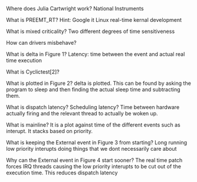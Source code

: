 Where does Julia Cartwright work?
National Instruments

What is PREEMT_RT? Hint: Google it
Linux real-time kernal development

What is mixed criticality?
Two different degrees of time sensitiveness

How can drivers misbehave?


What is delta in Figure 1?
Latency: time between the event and actual real time execution 

What is Cyclictest[2]?


What is plotted in Figure 2?
delta is plotted. This can be found by asking the program to sleep 
and then finding the actual sleep time and subtracting them.

What is dispatch latency? Scheduling latency?
Time between hardware actually firing and the relevant thread to actually be woken up.

What is mainline?
It is a plot against time of the different events such as interupt. It stacks based on priority.

What is keeping the External event in Figure 3 from starting?
Long running low priority interupts doing things that we dont necessarily care about

Why can the External event in Figure 4 start sooner?
The real time patch forces IRQ threads causing the low priority interupts to be cut out of the execution time.
This reduces dispatch latency